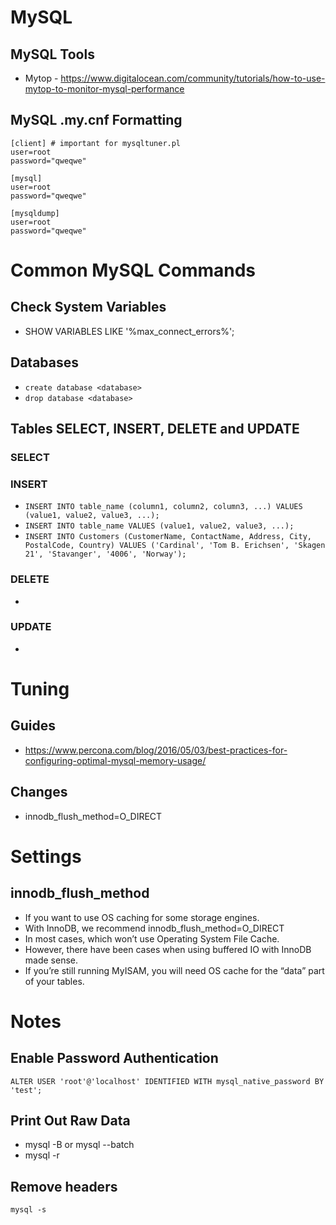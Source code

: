 # MySQL

## MySQL Tools
* Mytop - https://www.digitalocean.com/community/tutorials/how-to-use-mytop-to-monitor-mysql-performance

## MySQL .my.cnf Formatting
```
[client] # important for mysqltuner.pl
user=root
password="qweqwe"

[mysql]
user=root
password="qweqwe"

[mysqldump]
user=root
password="qweqwe"
```

# Common MySQL Commands
## Check System Variables
* SHOW VARIABLES LIKE '%max_connect_errors%';

## Databases
* ```create database <database>```
* ```drop database <database>```

## Tables SELECT, INSERT, DELETE and UPDATE
### SELECT
### INSERT
* ```INSERT INTO table_name (column1, column2, column3, ...) VALUES (value1, value2, value3, ...);```
* ```INSERT INTO table_name VALUES (value1, value2, value3, ...);```
* ```INSERT INTO Customers (CustomerName, ContactName, Address, City, PostalCode, Country) VALUES ('Cardinal', 'Tom B. Erichsen', 'Skagen 21', 'Stavanger', '4006', 'Norway');```

### DELETE
*

### UPDATE
*

# Tuning
## Guides
* https://www.percona.com/blog/2016/05/03/best-practices-for-configuring-optimal-mysql-memory-usage/

## Changes
* innodb_flush_method=O_DIRECT

# Settings
## innodb_flush_method
* If you want to use OS caching for some storage engines. 
* With InnoDB, we recommend innodb_flush_method=O_DIRECT
* In most cases, which won’t use Operating System File Cache. 
* However, there have been cases when using buffered IO with InnoDB made sense. 
* If you’re still running MyISAM, you will need OS cache for the “data” part of your tables.

# Notes
## Enable Password Authentication
```
ALTER USER 'root'@'localhost' IDENTIFIED WITH mysql_native_password BY 'test';
```

## Print Out Raw Data
* mysql -B or mysql --batch
* mysql -r

## Remove headers
```
mysql -s
```